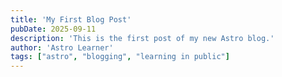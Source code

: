 ```yaml
---
title: 'My First Blog Post'
pubDate: 2025-09-11
description: 'This is the first post of my new Astro blog.'
author: 'Astro Learner'
tags: ["astro", "blogging", "learning in public"]
---
```

